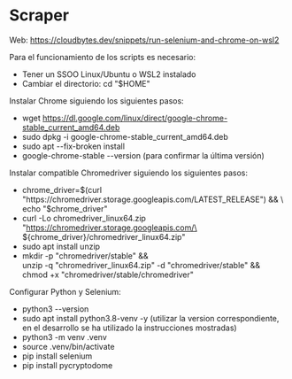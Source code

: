 # Scraper

Web: https://cloudbytes.dev/snippets/run-selenium-and-chrome-on-wsl2

Para el funcionamiento de los scripts es necesario:

- Tener un SSOO Linux/Ubuntu o WSL2 instalado
- Cambiar el directorio: cd "$HOME"

Instalar Chrome siguiendo los siguientes pasos:

- wget https://dl.google.com/linux/direct/google-chrome-stable_current_amd64.deb
- sudo dpkg -i google-chrome-stable_current_amd64.deb
- sudo apt --fix-broken install
- google-chrome-stable --version (para confirmar la última versión)

Instalar compatible Chromedriver siguiendo los siguientes pasos:

- chrome_driver=$(curl "https://chromedriver.storage.googleapis.com/LATEST_RELEASE") && \
  echo "$chrome_driver"
- curl -Lo chromedriver_linux64.zip "https://chromedriver.storage.googleapis.com/\
  ${chrome_driver}/chromedriver_linux64.zip"
- sudo apt install unzip
- mkdir -p "chromedriver/stable" && \
  unzip -q "chromedriver_linux64.zip" -d "chromedriver/stable" && \
  chmod +x "chromedriver/stable/chromedriver"
  
Configurar Python y Selenium:

- python3 --version
- sudo apt install python3.8-venv -y (utilizar la version correspondiente, en el desarrollo se ha utilizado la instrucciones mostradas)
- python3 -m venv .venv
- source .venv/bin/activate
- pip install selenium
- pip install pycryptodome
